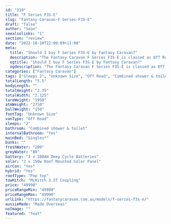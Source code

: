 ```yaml
---
id: "310"
title: "F Series F3S-E"
slug: "Fantasy-Caravan-F-Series-F3S-E"
draft: "false"
author: "Sean"
seealsolinks: "1"
section: "review"
date: "2022-10-10T22:00:09+11:00"
meta:
  title: "Should I buy F Series F3S-E by Fantasy Caravan?"
  description: "The Fantasy Caravan F Series F3S-E is classed as Off Road, and sleeps 2 people. It is Made Overseas and comes in at Unknown Size. It generally has Combined shower & toilet."
  ogtitle: "Should I buy F Series F3S-E by Fantasy Caravan?"
  ogdescription: "The Fantasy Caravan F Series F3S-E is classed as Off Road, and sleeps 2 people. It is Made Overseas and comes in at Unknown Size. It generally has Combined shower & toilet."
categories: ["Fantasy Caravan"]
tags: ["Sleeps 2", "Unknown Size", "Off Road", "Combined shower & toilet", "Pop top", "Under 50k"]
totalLength: "5.5"
bodyLength: ""
totalHeight: "2.35"
totalWidth: "2.125"
tareWeight: "1950"
atmWeight: "2750"
ballWeight: "150"
footTag: "Unknown Size"
vanType: "Off Road"
sleeps: "2"
bathroom: "Combined shower & toilet"
internalBathroom: "Yes"
mainBed: "Singles*"
bunks: ""
freshWater: "200"
greyWater: "80"
battery: "3 x 100AH Deep Cycle Batteries"
solar: "2 x 150w Roof Mounted Solar Panel"
airCon: "Yes"
hybrid: "Yes"
roofType: "Pop top"
towHitch: "McHitch 3.5T Coupling"
price: "49990"
priceRangeMin: "49990"
priceRangeMax: "49990"
urlLink: "https://fantasycaravan.com.au/models/f-series-f3s-e/"
aussieMade: "Made Overseas"
noImage: ""
featured: "feat"
---
```

